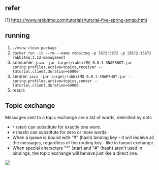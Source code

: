 
## refer
[1] https://www.rabbitmq.com/tutorials/tutorial-five-spring-amqp.html

## running
1. `./mvnw clean package`
2. `docker run -it --rm --name rabbitmq -p 5672:5672 -p 15672:15672 rabbitmq:3.12-management`
3. consumer: `java -jar target/rabbitMQ-0.0.1-SNAPSHOT.jar --spring.profiles.active=topics,receiver --tutorial.client.duration=60000`
4. sender: `java -jar target/rabbitMQ-0.0.1-SNAPSHOT.jar --spring.profiles.active=topics,sender --tutorial.client.duration=60000`
5. result: <br>

## Topic exchange
Messages sent to a topic exchange are a list of words, delimited by dots

- `*` (star) can substitute for exactly one word.
- `#` (hash) can substitute for zero or more words.
- When a queue is bound with "#" (hash) binding key - it will receive all the messages, regardless of the routing key - like in fanout exchange.
- When special characters "*" (star) and "#" (hash) aren't used in bindings, the topic exchange will behave just like a direct one.



![](https://www.rabbitmq.com/img/tutorials/python-five.png)



